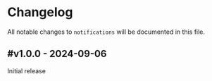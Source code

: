 # Changelog

All notable changes to `notifications` will be documented in this file.

## #v1.0.0 - 2024-09-06

Initial release
